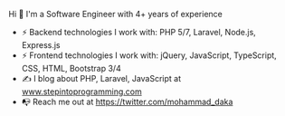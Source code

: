 Hi 👋
I'm a Software Engineer with 4+ years of experience
* ⚡️ Backend technologies I work with: PHP 5/7, Laravel, Node.js, Express.js
* ⚡️ Frontend technologies I work with: jQuery, JavaScript, TypeScript, CSS, HTML, Bootstrap 3/4
* ✍️ I blog about PHP, Laravel, JavaScript at www.stepintoprogramming.com
* 📭 Reach me out at https://twitter.com/mohammad_daka